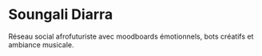 # Soungali Diarra
Réseau social afrofuturiste avec moodboards émotionnels, bots créatifs et ambiance musicale.

